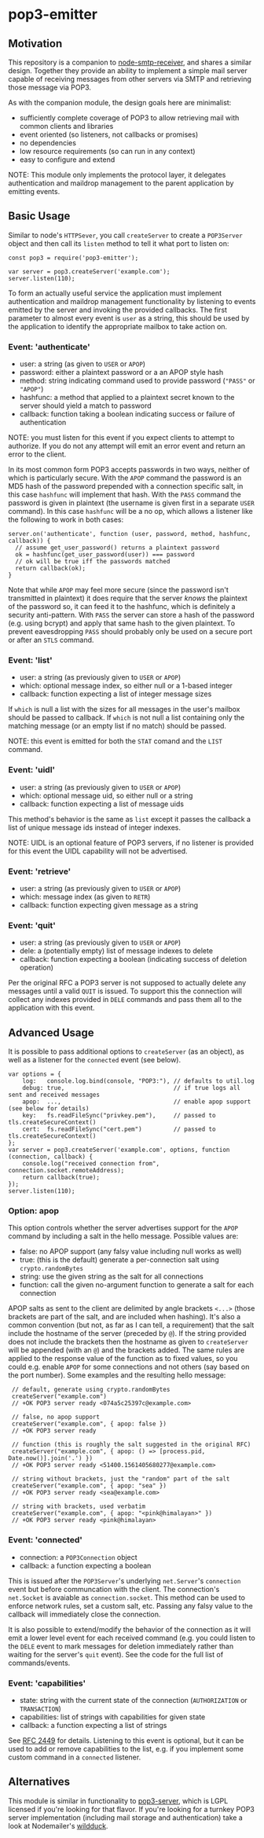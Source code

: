 # pop3-emitter

## Motivation

This repository is a companion to [node-smtp-receiver](//github.com/femto113/node-smtp-receiver),
and shares a similar design.  Together they provide an ability to implement a
simple mail server capable of receiving messages from other servers via SMTP and
retrieving those message via POP3.

As with the companion module, the design goals here are minimalist:

- sufficiently complete coverage of POP3 to allow retrieving mail with common clients and libraries
- event oriented (so listeners, not callbacks or promises)
- no dependencies
- low resource requirements (so can run in any context)
- easy to configure and extend

NOTE: This module only implements the protocol layer, it delegates authentication and maildrop
management to the parent application by emitting events.

## Basic Usage

Similar to node's `HTTPSever`, you call `createServer` to create a `POP3Server` object and then call
its `listen` method to tell it what port to listen on:

    const pop3 = require('pop3-emitter');

    var server = pop3.createServer('example.com');
    server.listen(110);

To form an actually useful service the application must implement authentication and maildrop 
management functionality by listening to events emitted by the server and invoking the provided
callbacks.  The first parameter to almost every event is `user` as a string, this should be used
by the application to identify the appropriate mailbox to take action on.

### Event: 'authenticate'

- user: a string (as given to `USER` or `APOP`)
- password: either a plaintext password or a an APOP style hash
- method: string indicating command used to provide password (`"PASS"` or `"APOP"`)
- hashfunc: a method that applied to a plaintext secret known to the server should yield a match to password
- callback: function taking a boolean indicating success or failure of authentication

NOTE: you must listen for this event if you expect clients to attempt to 
authorize.  If you do not any attempt will emit an error event and return
an error to the client.

In its most common form POP3 accepts passwords in two ways, neither of which is
particularly secure.  With the `APOP` command the password is an MD5 hash of the
password prepended with a connection specific salt, in this case `hashfunc` will
implement that hash.  With the `PASS` command the password is given in plaintext
(the username is given first in a separate `USER` command). In this case `hashfunc`
will be a no op, which allows a listener like the following to work in both cases:

    server.on('authenticate', function (user, password, method, hashfunc, callback)) {
      // assume get_user_password() returns a plaintext password
      ok = hashfunc(get_user_password(user)) === password
      // ok will be true iff the passwords matched
      return callback(ok);
    }

Note that while `APOP` may feel more secure (since the password isn't transmitted
in plaintext) it does require that the server *knows* the plaintext of the password
so, it can feed it to the hashfunc, which is definitely a security anti-pattern.
With `PASS` the server can store a hash of the password (e.g. using bcrypt) and
apply that same hash to the given plaintext.  To prevent eavesdropping `PASS`
should probably only be used on a secure port or after an `STLS` command.

### Event: 'list'

- user: a string (as previously given to `USER` or `APOP`)
- which: optional message index, so either null or a 1-based integer
- callback: function expecting a list of integer message sizes

If `which` is null a list with the sizes for all messages in the user's mailbox
should be passed to callback.  If `which` is not null a list containing only
the matching message (or an empty list if no match) should be passed.

NOTE: this event is emitted for both the `STAT` comand and the `LIST` command.

### Event: 'uidl'

- user: a string (as previously given to `USER` or `APOP`)
- which: optional message uid, so either null or a string
- callback: function expecting a list of message uids

This method's behavior is the same as `list` except it passes the callback
a list of unique message ids instead of integer indexes. 

NOTE: UIDL is an optional feature of POP3 servers, if no listener is provided
for this event the UIDL capability will not be advertised.

### Event: 'retrieve'

- user: a string (as previously given to `USER` or `APOP`)
- which: message index (as given to `RETR`)
- callback: function expecting given message as a string

### Event: 'quit'

- user: a string (as previously given to `USER` or `APOP`)
- dele: a (potentially empty) list of message indexes to delete
- callback: function expecting a boolean (indicating success of deletion operation)

Per the original RFC a POP3 server is not supposed to actually
delete any messages until a valid `QUIT` is issued.  To support this
the connection will collect any indexes provided in `DELE` commands
and pass them all to the application with this event.

## Advanced Usage

It is possible to pass additional options to `createServer` (as an object),
as well as a listener for the `connected` event (see below).

    var options = {
        log:   console.log.bind(console, "POP3:"), // defaults to util.log
        debug: true,                               // if true logs all sent and received messages
        apop:  ...,                                // enable apop support (see below for details)
        key:   fs.readFileSync("privkey.pem"),     // passed to tls.createSecureContext()
        cert:  fs.readFileSync("cert.pem")         // passed to tls.createSecureContext()
    };
    var server = pop3.createServer('example.com', options, function (connection, callback) {
        console.log("received connection from", connection.socket.remoteAddress);
        return callback(true);
    });
    server.listen(110);

### Option: apop

This option controls whether the server advertises support for the `APOP` command by
including a salt in the hello message.  Possible values are:

- false:    no APOP support (any falsy value including null works as well)
- true:     (this is the default) generate a per-connection salt using `crypto.randomBytes`
- string:   use the given string as the salt for all connections
- function: call the given no-argument function to generate a salt for each connection

APOP salts as sent to the client are delimited by angle brackets `<...>` (those brackets
are part of the salt, and are included when hashing).  It's also a common convention
(but not, as far as I can tell, a requirement) that the salt include the hostname of
the server (preceded by `@`).  If the string provided does not include the brackets
then the hostname as given to `createServer` will be appended (with an `@`) and the
brackets added.  The same rules are applied to the response value of the function as
to fixed values, so you could e.g. enable `APOP` for some connections and not others
(say based on the port number).  Some examples and the resulting hello message:

     // default, generate using crypto.randomBytes
     createServer("example.com")
     // +OK POP3 server ready <074a5c25397c@example.com>

     // false, no apop support
     createServer("example.com", { apop: false })
     // +OK POP3 server ready

     // function (this is roughly the salt suggested in the original RFC)
     createServer("example.com", { apop: () => [process.pid, Date.now()].join('.') })
     // +OK POP3 server ready <51400.1561405680277@example.com>

     // string without brackets, just the "random" part of the salt
     createServer("example.com", { apop: "sea" })
     // +OK POP3 server ready <sea@example.com>

     // string with brackets, used verbatim
     createServer("example.com", { apop: "<pink@himalayan>" })
     // +OK POP3 server ready <pink@himalayan>

### Event: 'connected'

- connection: a `POP3Connection` object
- callback: a function expecting a boolean

This is issued after the `POP3Server`'s underlying `net.Server`'s `connection` event but before
communcation with the client.  The connection's `net.Socket` is avaiable as `connection.socket`.
This method can be used to enforce network rules, set a custom salt, etc.  Passing any
falsy value to the callback will immediately close the connection.

It is also possible to extend/modify the behavior of the connection as it will emit a 
lower level event for each received command (e.g. you could listen to the `DELE` event
to mark messages for deletion immediately rather than waiting for the server's `quit`
event).  See the code for the full list of commands/events.

### Event: 'capabilities'

- state: string with the current state of the connection (`AUTHORIZATION` or `TRANSACTION`)
- capabilities: list of strings with capabilities for given state
- callback: a function expecting a list of strings

See [RFC 2449](https://tools.ietf.org/html/rfc2449.html#section-5) for details.
Listening to this event is optional, but it can be used to add or remove capabilities
to the list, e.g. if you implement some custom command in a `connected` listener.

## Alternatives

This module is similar in functionality to [pop3-server](//github.com/marook/pop3-server),
which is LGPL licensed if you're looking for that flavor.  If you're looking for 
a turnkey POP3 server implementation (including mail storage and authentication) 
take a look at Nodemailer's [wildduck](//github.com/nodemailer/wildduck).

